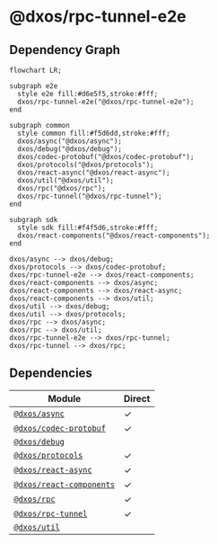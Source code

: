 # @dxos/rpc-tunnel-e2e


## Dependency Graph
```mermaid
flowchart LR;

subgraph e2e
  style e2e fill:#d6e5f5,stroke:#fff;
  dxos/rpc-tunnel-e2e("@dxos/rpc-tunnel-e2e");
end

subgraph common
  style common fill:#f5d6dd,stroke:#fff;
  dxos/async("@dxos/async");
  dxos/debug("@dxos/debug");
  dxos/codec-protobuf("@dxos/codec-protobuf");
  dxos/protocols("@dxos/protocols");
  dxos/react-async("@dxos/react-async");
  dxos/util("@dxos/util");
  dxos/rpc("@dxos/rpc");
  dxos/rpc-tunnel("@dxos/rpc-tunnel");
end

subgraph sdk
  style sdk fill:#f4f5d6,stroke:#fff;
  dxos/react-components("@dxos/react-components");
end

dxos/async --> dxos/debug;
dxos/protocols --> dxos/codec-protobuf;
dxos/rpc-tunnel-e2e --> dxos/react-components;
dxos/react-components --> dxos/async;
dxos/react-components --> dxos/react-async;
dxos/react-components --> dxos/util;
dxos/util --> dxos/debug;
dxos/util --> dxos/protocols;
dxos/rpc --> dxos/async;
dxos/rpc --> dxos/util;
dxos/rpc-tunnel-e2e --> dxos/rpc-tunnel;
dxos/rpc-tunnel --> dxos/rpc;
```
## Dependencies
| Module | Direct |
|---|---|
| [`@dxos/async`](../../../packages/common/async/docs/README.md) | &check; |
| [`@dxos/codec-protobuf`](../../../packages/common/codec-protobuf/docs/README.md) | &check; |
| [`@dxos/debug`](../../../packages/common/debug/docs/README.md) |  |
| [`@dxos/protocols`](../../../packages/common/protocols/docs/README.md) | &check; |
| [`@dxos/react-async`](../../../packages/common/react-async/docs/README.md) | &check; |
| [`@dxos/react-components`](../../../packages/sdk/react-components/docs/README.md) | &check; |
| [`@dxos/rpc`](../../../packages/common/rpc/docs/README.md) | &check; |
| [`@dxos/rpc-tunnel`](../../../packages/common/rpc-tunnel/docs/README.md) | &check; |
| [`@dxos/util`](../../../packages/common/util/docs/README.md) |  |
